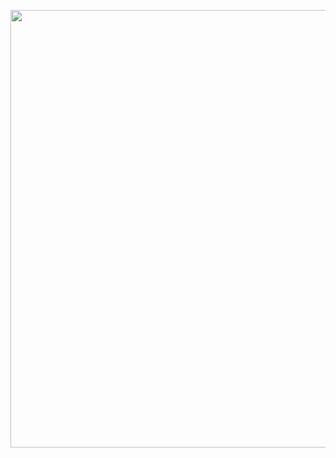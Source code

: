 <p align=center >
<img src="https://media3.giphy.com/media/v1.Y2lkPTc5MGI3NjExY3V0MzZmZDl5emdtZzRpeDVoNWE0MGdrbHY5ZTAyZnI3eTNmZG5xMiZlcD12MV9pbnRlcm5hbF9naWZfYnlfaWQmY3Q9Zw/MydKZ8HdiPWALc0Lqf/giphy.webp" width=700 /></p>
